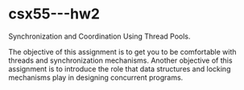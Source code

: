 # csx55---hw2

Synchronization and Coordination Using Thread Pools.

The objective of this assignment is to get you to be comfortable with threads and synchronization mechanisms. Another objective of this assignment is to introduce the role that data structures and locking mechanisms play in designing concurrent programs.